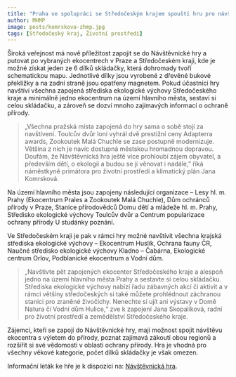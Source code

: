 ```yaml
---
title: "Praha ve spolupráci se Středočeským krajem spouští hru pro návštěvníky středisek ekologické výchovy"
author: MHMP
image: posts/komrskova-zhmp.jpg
tags: [Středočeský kraj, Životní prostředí]
---
```

 
Široká veřejnost má nově příležitost zapojit se do Návštěvnické hry a putovat po vybraných ekocentrech v Praze a Středočeském kraji, kde je možné získat jeden ze 6 dílků skládačky, která dohromady tvoří schematickou mapu. Jednotlivé dílky jsou vyrobené z dřevěné bukové překližky a na zadní straně jsou opatřeny magnetem. Pokud účastníci hry navštíví všechna zapojená střediska ekologické výchovy Středočeského kraje a minimálně jedno ekocentrum na území hlavního města, sestaví si celou skládačku, a zároveň se dozví mnoho zajímavých informací o ochraně přírody.

> „Všechna pražská místa zapojená do hry sama o sobě stojí za navštívení. Toulcův dvůr loni vyhrál dvě prestižní ceny Adapterra awards, Zookoutek Malá Chuchle se zase postupně modernizuje. Většina z nich je navíc dostupná městskou hromadnou dopravou. Doufám, že Návštěvnická hra ještě více prohloubí zájem obyvatel, a především dětí, o ekologii a budou se jí věnovat i nadále,” říká náměstkyně primátora pro životní prostředí a klimatický plán Jana Komrsková.

Na území hlavního města jsou zapojeny následující organizace – Lesy hl. m. Prahy (Ekocentrum Prales a Zookoutek Malá Chuchle), Dům ochránců přírody v Praze, Stanice přírodovědců Domu dětí a mládeže hl. m. Prahy, Středisko ekologické výchovy Toulcův dvůr a Centrum popularizace ochrany přírody U studánky poznání.

Ve Středočeském kraji je pak v rámci hry možné navštívit všechna krajská střediska ekologické výchovy – Ekocentrum Huslík, Ochrana fauny ČR, Naučné středisko ekologické výchovy Kladno – Čabárna, Ekologické centrum Orlov, Podblanické ekocentrum a Vodní dům.

> „Navštivte pět zapojených ekocenter Středočeského kraje a alespoň jedno na území hlavního města Prahy a sestavte si celou skládačku. Střediska ekologické výchovy nabízí řadu zábavných akcí či aktivit a v rámci většiny středočeských si také můžete prohlédnout záchranou stanici pro zraněné živočichy. Nenechte si ujít ani výstavy v Domě Natura či Vodní dům Hulice,“ zve k zapojení Jana Skopalíková, radní pro životní prostředí a zemědělství Středočeského kraje.

Zájemci, kteří se zapojí do Návštěvnické hry, mají možnost spojit návštěvu ekocentra s výletem do přírody, poznat zajímavá zákoutí obou regionů a rozšířit si své vědomosti v oblasti ochrany přírody. Hra je vhodná pro všechny věkové kategorie, počet dílků skládačky je však omezen.

Informační leták ke hře je k dispozici na: [Návštěvnická hra](https://drive.google.com/drive/folders/1fGguUgMYjSWfMTO__ZrS1JuI9yD6K-D0).
